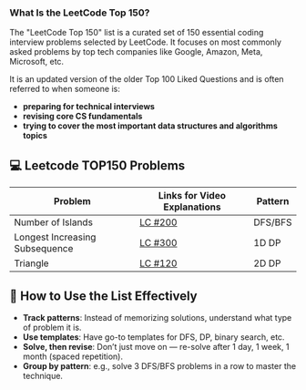 ### What Is the LeetCode Top 150?

The "LeetCode Top 150" list is a curated set of 150 essential coding interview problems selected by LeetCode. It focuses on most commonly asked problems by top tech companies like Google, Amazon, Meta, Microsoft, etc.

It is an updated version of the older Top 100 Liked Questions and is often referred to when someone is:

- **preparing for technical interviews**
- **revising core CS fundamentals**
- **trying to cover the most important data structures and algorithms topics**


## 💻 Leetcode TOP150 Problems

| Problem | Links for Video Explanations | Pattern |
|--------|-------------------------------|---------|
| Number of Islands | [LC #200](https://www.youtube.com/watch?v=ZwhHeUPxiX4) | DFS/BFS |
| Longest Increasing Subsequence | [LC #300](https://www.youtube.com/watch?v=momssNw_9_0) | 1D DP |
| Triangle | [LC #120](https://www.youtube.com/watch?v=S49eEFMY2HI) | 2D DP  |

## 📘 How to Use the List Effectively

- **Track patterns**: Instead of memorizing solutions, understand what type of problem it is.
- **Use templates**: Have go-to templates for DFS, DP, binary search, etc.
- **Solve, then revise**: Don’t just move on — re-solve after 1 day, 1 week, 1 month (spaced repetition).
- **Group by pattern**: e.g., solve 3 DFS/BFS problems in a row to master the technique.
